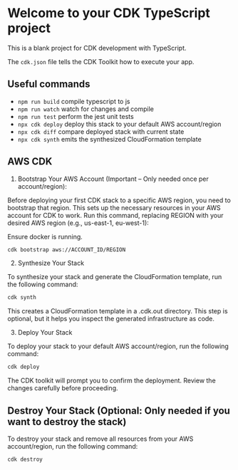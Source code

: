 # Welcome to your CDK TypeScript project

This is a blank project for CDK development with TypeScript.

The `cdk.json` file tells the CDK Toolkit how to execute your app.

## Useful commands

* `npm run build`   compile typescript to js
* `npm run watch`   watch for changes and compile
* `npm run test`    perform the jest unit tests
* `npx cdk deploy`  deploy this stack to your default AWS account/region
* `npx cdk diff`    compare deployed stack with current state
* `npx cdk synth`   emits the synthesized CloudFormation template

## AWS CDK

1. Bootstrap Your AWS Account (Important – Only needed once per account/region):

Before deploying your first CDK stack to a specific AWS region, you need to bootstrap that region. This sets up the necessary resources in your AWS account for CDK to work. Run this command, replacing REGION with your desired AWS region (e.g., us-east-1, eu-west-1):

Ensure docker is running.

```bash
cdk bootstrap aws://ACCOUNT_ID/REGION
```

2. Synthesize Your Stack

To synthesize your stack and generate the CloudFormation template, run the following command:

```bash
cdk synth
```

This creates a CloudFormation template in a .cdk.out directory. This step is optional, but it helps you inspect the generated infrastructure as code.

3. Deploy Your Stack

To deploy your stack to your default AWS account/region, run the following command:

```bash
cdk deploy
```

The CDK toolkit will prompt you to confirm the deployment. Review the changes carefully before proceeding.

## Destroy Your Stack (Optional: Only needed if you want to destroy the stack)

To destroy your stack and remove all resources from your AWS account/region, run the following command:

```bash
cdk destroy
```